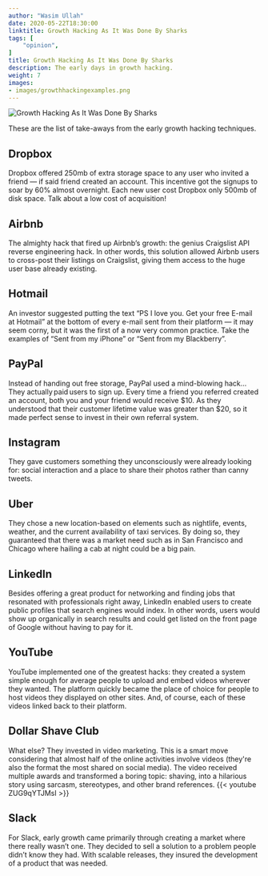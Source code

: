 ```yaml
---
author: "Wasim Ullah"
date: 2020-05-22T18:30:00
linktitle: Growth Hacking As It Was Done By Sharks
tags: [
    "opinion",
]
title: Growth Hacking As It Was Done By Sharks
description: The early days in growth hacking.
weight: 7
images:
- images/growthhackingexamples.png
---
```


![Growth Hacking As It Was Done By Sharks](/images/growthhackingexamples.png)

These are the list of take-aways from the early growth hacking techniques.

## Dropbox
Dropbox offered 250mb of extra storage space to any user who invited a friend — if said friend created an account. This incentive got the signups to soar by 60% almost overnight. Each new user cost Dropbox only 500mb of disk space. Talk about a low cost of acquisition!

## Airbnb
The almighty hack that fired up Airbnb’s growth: the genius Craigslist API reverse engineering hack.  In other words, this solution allowed Airbnb users to cross-post their listings on Craigslist, giving them access to the huge user base already existing.

## Hotmail
An investor suggested putting the text “PS I love you. Get your free E-mail at Hotmail” at the bottom of every e-mail sent from their platform — it may seem corny, but it was the first of a now very common practice. Take the examples of “Sent from my iPhone” or “Sent from my Blackberry”.  

## PayPal
Instead of handing out free storage, PayPal used a mind-blowing hack... They actually paid users to sign up. Every time a friend you referred created an account, both you and your friend would receive $10. As they understood that their customer lifetime value was greater than $20, so it made perfect sense to invest in their own referral system. 

## Instagram
They gave customers something they unconsciously were already looking for: social interaction and a place to share their photos rather than canny tweets.

## Uber
They chose a new location-based on elements such as nightlife, events, weather, and the current availability of taxi services. By doing so, they guaranteed that there was a market need such as in San Francisco and Chicago where hailing a cab at night could be a big pain.

## LinkedIn
Besides offering a great product for networking and finding jobs that resonated with professionals right away, LinkedIn enabled users to create public profiles that search engines would index. In other words, users would show up organically in search results and could get listed on the front page of Google without having to pay for it. 

## YouTube
YouTube implemented one of the greatest hacks: they created a system simple enough for average people to upload and embed videos wherever they wanted. The platform quickly became the place of choice for people to host videos they displayed on other sites. And, of course, each of these videos linked back to their platform. 

## Dollar Shave Club
What else? They invested in video marketing. This is a smart move considering that almost half of the online activities involve videos (they're also the format the most shared on social media). The video received multiple awards and transformed a boring topic: shaving, into a hilarious story using sarcasm, stereotypes, and other brand references.
{{< youtube ZUG9qYTJMsI >}}

## Slack
For Slack, early growth came primarily through creating a market where there really wasn’t one. They decided to sell a solution to a problem people didn’t know they had. With scalable releases, they insured the development of a product that was needed.

